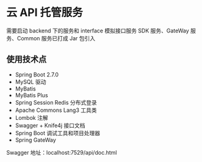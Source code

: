 # 云 API 托管服务

需要启动 backend 下的服务和 interface 模拟接口服务
SDK 服务、GateWay 服务、Common 服务已打成 Jar 包引入

## 使用技术点

- Spring Boot 2.7.0
- MySQL 驱动
- MyBatis
- MyBatis Plus
- Spring Session Redis 分布式登录
- Apache Commons Lang3 工具类
- Lombok 注解
- Swagger + Knife4j 接口文档
- Spring Boot 调试工具和项目处理器
- Spring GateWay

Swagger 地址：localhost:7529/api/doc.html 